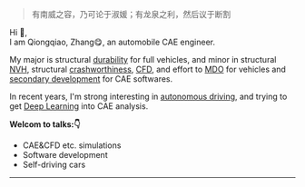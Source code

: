 >有南威之容，乃可论于淑媛；有龙泉之利，然后议于断割

Hi 👋,  
I am Qiongqiao, Zhang😋, an automobile CAE engineer.

My major is structural [durability]() for full vehicles, and minor in structural [NVH](), structural [crashworthiness](), [CFD](), and effort to [MDO]() for vehicles and [secondary development]() for CAE softwares.

In recent years, I'm strong interesting in [autonomous driving](), and trying to get [Deep Learning]() into CAE analysis.

**Welcom to talks:👇**
- CAE&CFD etc. simulations
- Software development
- Self-driving cars

---